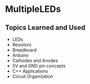 # MultipleLEDs
## Topics Learned and Used
- LEDs
- Resistors
- Breadboard
- Arduino
- Cathodes and Anodes
- 5V and GND pin concepts
- C++ Applications
- Circuit Organization
